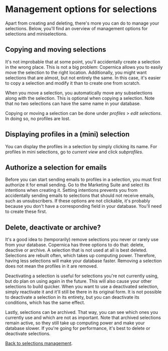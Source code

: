 # Management options for selections
Apart from creating and deleting, there's more you can do to manage your selections. Below, you'll find an overview of management options for selections and miniselections.

## Copying and moving selections
It's not improbable that at some point, you'll accidentally create a selection in the wrong place. This is not a big problem: Copernica allows you to easily move the selection to the right location. Additionally, you might want selections that are almost, but not entirely the same. In this case, it's easier to copy a selection and modify it than to create one from scratch.

When you move a selection, you automatically move any subselections along with the selection. This is optional when copying a selection. Note that no two selections can have the same name in your database. 

Copying or moving a selection can be done under *profiles* > *edit selections*. In doing so, no profiles are lost.

## Displaying profiles in a (mini) selection
You can display the profiles in a selection by simply clicking its name. For profiles in mini selections, go to *current view* and click *subprofiles*.

## Authorize a selection for emails
Before you can start sending emails to profiles in a selection, you must first authorize it for email sending. Go to the Marketing Suite and select its intentions when creating it. Setting intentions prevents you from accidentally sending emails to selections that should not receive emails, such as unsubscribers. If these options are not clickable, it's probably because you don't have a corresponding field in your database. You'll need to create these first.

## Delete, deactivate or archive?
It's a good idea to (temporarily) remove selections you never or rarely use from your database. Copernica has three options to do that: delete, deactive or archive. A selection that is not used at all is best deleted. Selections are rebuilt often, which takes up computing power. Therefore, having less selections will make your database faster. Removing a selection does not mean the profiles in it are removed.

Deactivating a selection is useful for selections you're not currently using, but do plan on using again in the future. This will also cause your other selections to build quicker. When you want to use a deactivated selection, simply reactivate it and it'll still be there in its original form. It is not possible to deactivate a selection in its entirety, but you can deactivate its conditions, which has the same effect. 

Lastly, selections can be archived. That way, you can see which ones you currently use and which are not as important. Note that archived selections remain active, so they still take up computing power and make your database slower. If you're going for performance, it's best to delete or deactivate selections.

[Back to selections management](./selections-introductions).

